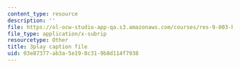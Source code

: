 ```yaml
---
content_type: resource
description: ''
file: https://ol-ocw-studio-app-qa.s3.amazonaws.com/courses/res-9-003-brains-minds-and-machines-summer-course-summer-2015/03e87377ab3a5e198c319b8d114f7938_2304728.vtt
file_type: application/x-subrip
resourcetype: Other
title: 3play caption file
uid: 03e87377-ab3a-5e19-8c31-9b8d114f7938
---
```

